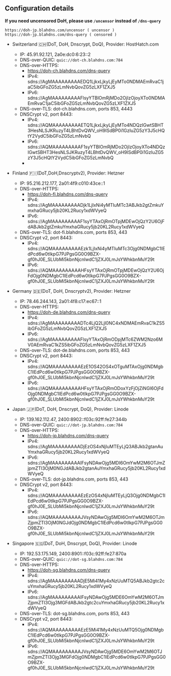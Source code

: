 ## Configuration details 

**If you need uncensored DoH, please use `/uncensor` instead of `/dns-query`**
```
https://doh-jp.blahdns.com/uncensor ( uncensor )
https://doh-jp.blahdns.com/dns-query ( censored )
```


- Switzerland 🇨🇭(DoT, DoH, Dnscrypt, DoQ), Provider: HostHatch.com
  * IP: 45.91.92.121, 2a0e:dc0:6:23::2
  * DNS-over-QUIC: `quic://dot-ch.blahdns.com:784`
  * DNS-over-HTTPS:
    * https://doh-ch.blahdns.com/dns-query
    * IPv4: sdns://AgMAAAAAAAAAEDQ1LjkxLjkyLjEyMTo0NDMAEmRvaC1jaC5ibGFoZG5zLmNvbQovZG5zLXF1ZXJ5
    * IPv6: sdns://AgMAAAAAAAAAFlsyYTBlOmRjMDo2OjIzOjoyXTo0NDMAEmRvaC1jaC5ibGFoZG5zLmNvbQovZG5zLXF1ZXJ5
  * DNS-over-TLS: dot-ch.blahdns.com, ports 853, 4443
  * DNSCrypt v2, port 8443:
    * IPv4: sdns://AQMAAAAAAAAAETQ1LjkxLjkyLjEyMTo4NDQzIGwtSBHT3HesNLSJKRuzyT4LBhtDvQWV_oH9ISdBP0i1GzIuZG5zY3J5cHQtY2VydC5ibGFoZG5zLmNvbQ
    * IPv6: sdns://AQMAAAAAAAAAF1syYTBlOmRjMDo2OjIzOjoyXTo4NDQzIGwtSBHT3HesNLSJKRuzyT4LBhtDvQWV_oH9ISdBP0i1GzIuZG5zY3J5cHQtY2VydC5ibGFoZG5zLmNvbQ
    * 
- Finland 🇫🇮(DoT,DoH,Dnscryptv2), Provider: Hetzner
  * IP: 95.216.212.177, 2a01:4f9:c010:43ce::1
  * DNS-over-HTTPS:
    * https://doh-fi.blahdns.com/dns-query
    * IPv4: sdns://AgMAAAAAAAAADjk1LjIxNi4yMTIuMTc3ABJkb2gtZmkuYmxhaGRucy5jb20KL2Rucy1xdWVyeQ
    * IPv6: sdns://AgMAAAAAAAAAF1syYTAxOjRmOTpjMDEwOjQzY2U6OjFdABJkb2gtZmkuYmxhaGRucy5jb20KL2Rucy1xdWVyeQ
  * DNS-over-TLS: dot-fi.blahdns.com, ports 853, 443 
  * DNSCrypt v2, port 8443:
    * IPv4: sdns://AQMAAAAAAAAAEzk1LjIxNi4yMTIuMTc3Ojg0NDMgbC1IEdPcd6w0tIkpG7PJPgsGG0O9BZX-gf0hJ0E_SLUbMi5kbnNjcnlwdC1jZXJ0LmJsYWhkbnMuY29t
    * IPv6: sdns://AQMAAAAAAAAAHFsyYTAxOjRmOTpjMDEwOjQzY2U6OjFdOjg0NDMgbC1IEdPcd6w0tIkpG7PJPgsGG0O9BZX-gf0hJ0E_SLUbMi5kbnNjcnlwdC1jZXJ0LmJsYWhkbnMuY29t

- Germany 🇩🇪(DoT, DoH, Dnscryptv2), Provider: Hetzner
  * IP: 78.46.244.143, 2a01:4f8:c17:ec67::1
  * DNS-over-HTTPS: 
    * https://doh-de.blahdns.com/dns-query
    * IPv4: sdns://AgMAAAAAAAAADTc4LjQ2LjI0NC4xNDMAEmRvaC1kZS5ibGFoZG5zLmNvbQovZG5zLXF1ZXJ5
    * IPv6: sdns://AgMAAAAAAAAAFlsyYTAxOjRmODpjMTc6ZWM2Nzo6MV0AEmRvaC1kZS5ibGFoZG5zLmNvbQovZG5zLXF1ZXJ5
  * DNS-over-TLS: dot-de.blahdns.com, ports 853, 443
  * DNSCrypt v2, port 8443:
    * IPv4: sdns://AQMAAAAAAAAAEzE1OS42OS4xOTguMTAxOjg0NDMgbC1IEdPcd6w0tIkpG7PJPgsGG0O9BZX-gf0hJ0E_SLUbMi5kbnNjcnlwdC1jZXJ0LmJsYWhkbnMuY29t
    * IPv6: sdns://AQMAAAAAAAAAHFsyYTAxOjRmODoxYzFjOjZiNGI6OjFdOjg0NDMgbC1IEdPcd6w0tIkpG7PJPgsGG0O9BZX-gf0hJ0E_SLUbMi5kbnNjcnlwdC1jZXJ0LmJsYWhkbnMuY29t

- Japan 🇯🇵(DoT, DoH, Dnscrypt, DoQ), Provider: Linode
  * IP: 139.162.112.47, 2400:8902::f03c:92ff:fe27:344b
  * DNS-over-QUIC: `quic://dot-jp.blahdns.com:784`
  * DNS-over-HTTPS: 
    * https://doh-jp.blahdns.com/dns-query
    * IPv4: sdns://AgMAAAAAAAAADjEzOS4xNjIuMTEyLjQ3ABJkb2gtanAuYmxhaGRucy5jb20KL2Rucy1xdWVyeQ
    * IPv6: sdns://AgMAAAAAAAAAIFsyNDAwOjg5MDI6OmYwM2M6OTJmZjpmZTI3OjM0NGJdABJkb2gtanAuYmxhaGRucy5jb20KL2Rucy1xdWVyeQ
  * DNS-over-TLS: dot-jp.blahdns.com, ports 853, 443
  * DNSCrypt v2, port 8443:
    * IPv4: sdns://AQMAAAAAAAAAEzEzOS4xNjIuMTEyLjQ3Ojg0NDMgbC1IEdPcd6w0tIkpG7PJPgsGG0O9BZX-gf0hJ0E_SLUbMi5kbnNjcnlwdC1jZXJ0LmJsYWhkbnMuY29t
    * IPv6: sdns://AQMAAAAAAAAAJVsyNDAwOjg5MDI6OmYwM2M6OTJmZjpmZTI3OjM0NGJdOjg0NDMgbC1IEdPcd6w0tIkpG7PJPgsGG0O9BZX-gf0hJ0E_SLUbMi5kbnNjcnlwdC1jZXJ0LmJsYWhkbnMuY29t

- Singapore 🇸🇬(DoT, DoH, Dnscrypt, DoQ), Provider: Linode
  * IP: 192.53.175.149, 2400:8901::f03c:92ff:fe27:870a
  * DNS-over-QUIC: `quic://dot-sg.blahdns.com:784`
  * DNS-over-HTTPS: 
    * https://doh-sg.blahdns.com/dns-query
    * IPv4: sdns://AgMAAAAAAAAADjE5Mi41My4xNzUuMTQ5ABJkb2gtc2cuYmxhaGRucy5jb20KL2Rucy1xdWVyeQ
    * IPv6: sdns://AgMAAAAAAAAAIFsyNDAwOjg5MDE6OmYwM2M6OTJmZjpmZTI3Ojg3MGFdABJkb2gtc2cuYmxhaGRucy5jb20KL2Rucy1xdWVyeQ
  * DNS-over-TLS: dot-sg.blahdns.com, ports 853, 443
  * DNSCrypt v2, port 8443:
    * IPv4: sdns://AQMAAAAAAAAAEzE5Mi41My4xNzUuMTQ5Ojg0NDMgbC1IEdPcd6w0tIkpG7PJPgsGG0O9BZX-gf0hJ0E_SLUbMi5kbnNjcnlwdC1jZXJ0LmJsYWhkbnMuY29t
    * IPv6: sdns://AQMAAAAAAAAAJVsyNDAwOjg5MDE6OmYwM2M6OTJmZjpmZTI3Ojg3MGFdOjg0NDMgbC1IEdPcd6w0tIkpG7PJPgsGG0O9BZX-gf0hJ0E_SLUbMi5kbnNjcnlwdC1jZXJ0LmJsYWhkbnMuY29t
